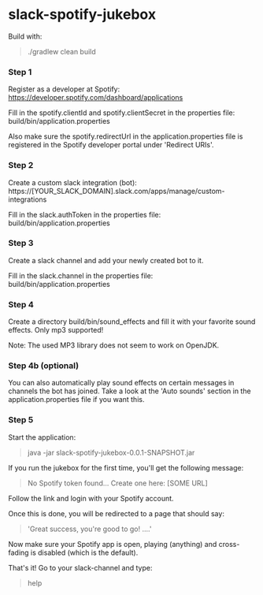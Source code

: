# slack-spotify-jukebox

Build with:
> ./gradlew clean build

### Step 1
Register as a developer at Spotify: https://developer.spotify.com/dashboard/applications

Fill in the spotify.clientId and spotify.clientSecret in the properties file:
build/bin/application.properties

Also make sure the spotify.redirectUrl in the application.properties file is registered in the Spotify developer portal under 'Redirect URIs'.

### Step 2
Create a custom slack integration (bot): https://[YOUR_SLACK_DOMAIN].slack.com/apps/manage/custom-integrations

Fill in the slack.authToken in the properties file:
build/bin/application.properties

### Step 3
Create a slack channel and add your newly created bot to it.

Fill in the slack.channel in the properties file:
build/bin/application.properties

### Step 4
Create a directory build/bin/sound_effects and fill it with your favorite sound effects. Only mp3 supported!

Note: The used MP3 library does not seem to work on OpenJDK.

### Step 4b (optional)
You can also automatically play sound effects on certain messages in channels the bot has joined. Take a look at the 'Auto sounds' section in the application.properties file if you want this.

### Step 5
Start the application:
> java -jar slack-spotify-jukebox-0.0.1-SNAPSHOT.jar

If you run the jukebox for the first time, you'll get the following message:
> No Spotify token found... Create one here: [SOME URL]

Follow the link and login with your Spotify account.

Once this is done, you will be redirected to a page that should say: 
> 'Great success, you're good to go! ....'

Now make sure your Spotify app is open, playing (anything) and cross-fading is disabled (which is the default).

That's it! Go to your slack-channel and type:
> help

